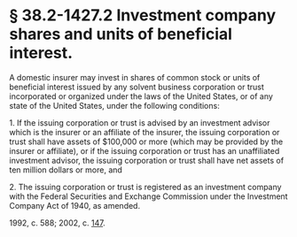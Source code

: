 # § 38.2-1427.2 Investment company shares and units of beneficial interest.

<p>A domestic insurer may invest in shares of common stock or units of beneficial interest issued by any solvent business corporation or trust incorporated or organized under the laws of the United States, or of any state of the United States, under the following conditions:</p><p>1. If the issuing corporation or trust is advised by an investment advisor which is the insurer or an affiliate of the insurer, the issuing corporation or trust shall have assets of $100,000 or more (which may be provided by the insurer or affiliate), or if the issuing corporation or trust has an unaffiliated investment advisor, the issuing corporation or trust shall have net assets of ten million dollars or more, and</p><p>2. The issuing corporation or trust is registered as an investment company with the Federal Securities and Exchange Commission under the Investment Company Act of 1940, as amended.</p><p>1992, c. 588; 2002, c. <a href='http://lis.virginia.gov/cgi-bin/legp604.exe?021+ful+CHAP0147'>147</a>.</p>